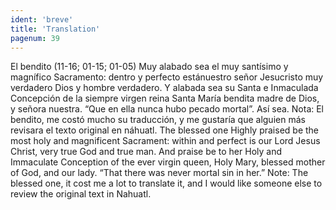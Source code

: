 ```yaml
---
ident: 'breve'
title: 'Translation'
pagenum: 39
---
```

El bendito (11-16; 01-15; 01-05)
Muy alabado sea el muy santísimo y magnífico Sacramento: dentro y perfecto estánuestro señor Jesucristo muy verdadero Dios y hombre verdadero. Y alabada sea su Santa e Inmaculada Concepción de la siempre virgen reina Santa María bendita madre de Dios, y señora nuestra. “Que en ella nunca hubo pecado mortal”.
Así sea.
Nota: El bendito, me costó mucho su traducción, y me gustaría que alguien más revisara el texto original en náhuatl.
The blessed one
Highly praised be the most holy and magnificent Sacrament: within and perfect is our Lord Jesus Christ, very true God and true man. And praise be to her Holy and Immaculate Conception of the ever virgin queen, Holy Mary, blessed mother of God, and our lady. “That there was never mortal sin in her.”
Note: The blessed one, it cost me a lot to translate it, and I would like someone else to review the original text in Nahuatl.
